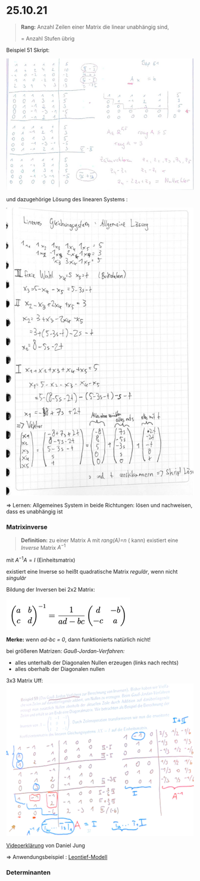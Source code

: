 # 25.10.21

> **Rang:** Anzahl Zeilen einer Matrix die linear unabhängig sind,
>
> = Anzahl Stufen übrig

Beispiel 51 Skript:

![21-10-25_13-18-48](../images/21-10-25_13-18-48.jpg)

und dazugehörige Lösung des linearen Systems :

![21-10-25-13-46-28](../images/21-10-25-13-46-28.jpg)

=> Lernen: Allgemeines System in beide Richtungen: lösen und nachweisen, dass es unabhängig ist 



### Matrixinverse

>  **Definition:** zu einer Matrix A mit *rang(A)=n*  ( kann) existiert eine *Inverse* Matrix $A^{-1}$ 

mit $A^{-1} A = I$ (Einheitsmatrix)

existiert eine Inverse so heißt quadratische Matrix *regulär*, wenn nicht *singulär*

Bildung der Inversen bei 2x2 Matrix:

![21-10-25-13.52.26](../images/21-10-25-13.52.26.png)

**Merke:** wenn *ad-bc = 0*, dann funktionierts natürlich nicht!

bei größeren Matrizen: *Gauß-Jordan-Verfahren:*

- alles unterhalb der Diagonalen Nullen erzeugen (links nach rechts)
- alles oberhalb der Diagonalen nullen

3x3 Matrix Uff: ![21-10-25-14-11](../images/21-10-25-14-11.jpg)

[Videoerklärung](https://www.youtube.com/watch?v=MwwhXN8aHr8) von Daniel Jung

=\> Anwendungsbeispiel : [Leontief-Modell](https://www.youtube.com/watch?v=YdFON0-Je6U)



### Determinanten

